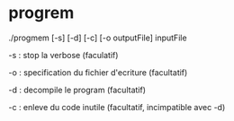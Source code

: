 # progrem
./progmem [-s] [-d] [-c] [-o outputFile] inputFile

-s : stop la verbose (faculatif)

-o : specification du fichier d'ecriture (facultatif)

-d : decompile le program (facultatif)

-c : enleve du code inutile (facultatif, incimpatible avec -d)
